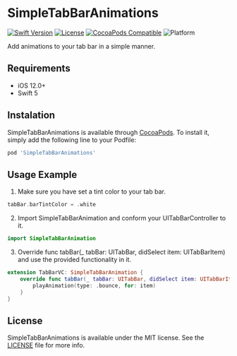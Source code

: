 # SimpleTabBarAnimations

[![Swift Version][swift-image]][swift-url]
[![License][license-image]][license-url]
[![CocoaPods Compatible][version-url]][pod-url]
![Platform][platform-url]

Add animations to your tab bar in a simple manner.

## Requirements
- iOS 12.0+
- Swift 5

## Instalation

SimpleTabBarAnimations is available through [CocoaPods](https://cocoapods.org). To install it, simply add the following line to your Podfile:

```ruby
pod 'SimpleTabBarAnimations'
```

## Usage Example

1. Make sure you have set a tint color to your tab bar.

```swift
tabBar.barTintColor = .white
```

2. Import SimpleTabBarAnimation and conform your UITabBarController to it.

```swift
import SimpleTabBarAnimation
```

3. Override func tabBar(_ tabBar: UITabBar, didSelect item: UITabBarItem) and
use the provided functionality in it.

```swift
extension TabBarVC: SimpleTabBarAnimation {
    override func tabBar(_ tabBar: UITabBar, didSelect item: UITabBarItem) {
        playAnimation(type: .bounce, for: item)
    }
}
```

## License

SimpleTabBarAnimations is available under the MIT license. See the [LICENSE][license-url] file for more info.

[swift-image]:https://img.shields.io/badge/swift-5-green.svg
[swift-url]:  https://swift.org/
[license-url]: https://github.com/aleksgeyman/simple-tab-bar-animations/blob/master/LICENSE
[license-image]:  https://img.shields.io/badge/License-MIT-blue.svg
[version-url]:  https://img.shields.io/cocoapods/v/SimpleTabBarAnimations.svg
[pod-url]: http://cocoapods.org/pods/SimpleTabBarAnimations
[platform-url]: https://img.shields.io/cocoapods/p/SimpleTabBarAnimations
